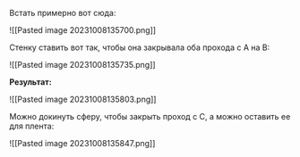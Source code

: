 Встать примерно вот сюда:

![[Pasted image 20231008135700.png]]

Стенку ставить вот так, чтобы она закрывала оба прохода с A на B:

![[Pasted image 20231008135735.png]]

**Результат:**

![[Pasted image 20231008135803.png]]

Можно докинуть сферу, чтобы закрыть проход с C, а можно оставить ее для плента:

![[Pasted image 20231008135847.png]]

